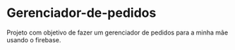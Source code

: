 # Gerenciador-de-pedidos
Projeto com objetivo de fazer um gerenciador de pedidos para a minha mãe usando o firebase.

